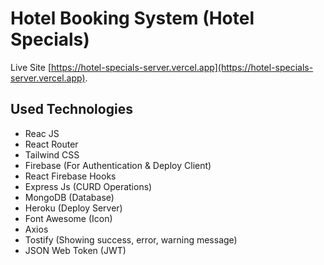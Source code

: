 # Hotel Booking System (Hotel Specials)

Live Site [https://hotel-specials-server.vercel.app](https://hotel-specials-server.vercel.app).

## Used Technologies

-   Reac JS
-   React Router
-   Tailwind CSS
-   Firebase (For Authentication & Deploy Client)
-   React Firebase Hooks
-   Express Js (CURD Operations)
-   MongoDB (Database)
-   Heroku (Deploy Server)
-   Font Awesome (Icon)
-   Axios
-   Tostify (Showing success, error, warning message)
-   JSON Web Token (JWT)
